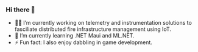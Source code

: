 ### Hi there 👋

<!--
**Danvdh87/Danvdh87** is a ✨ _special_ ✨ repository because its `README.md` (this file) appears on your GitHub profile.

Here are some ideas to get you started:

- 🔭 I’m currently working on ...
- 🌱 I’m currently learning ...
- 👯 I’m looking to collaborate on ...
- 🤔 I’m looking for help with ...
- 💬 Ask me about ...
- 📫 How to reach me: ...
- ⚡ Fun fact: ...
-->

- 👷‍♂️ I’m currently working on telemetry and instrumentation solutions to fasciliate distributed fire infrastructure management using IoT.
- 🌱 I’m currently learning .NET Maui and ML.NET.
- ⚡ Fun fact: I also enjoy dabbling in game development.
 
